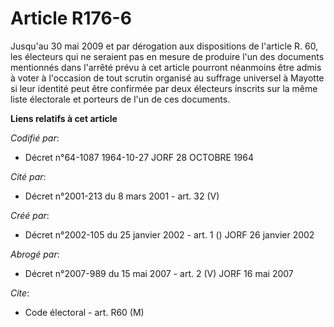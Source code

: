 # Article R176-6

Jusqu'au 30 mai 2009 et par dérogation aux dispositions de l'article R. 60, les électeurs qui ne seraient pas en mesure de
produire l'un des documents mentionnés dans l'arrêté prévu à cet article pourront néanmoins être admis à voter à l'occasion
de tout scrutin organisé au suffrage universel à Mayotte si leur identité peut être confirmée par deux électeurs inscrits sur
la même liste électorale et porteurs de l'un de ces documents.

**Liens relatifs à cet article**

_Codifié par_:

  - Décret n°64-1087 1964-10-27 JORF 28 OCTOBRE 1964

_Cité par_:

  - Décret n°2001-213 du 8 mars 2001 - art. 32 (V)

_Créé par_:

  - Décret n°2002-105 du 25 janvier 2002 - art. 1 () JORF 26 janvier 2002

_Abrogé par_:

  - Décret n°2007-989 du 15 mai 2007 - art. 2 (V) JORF 16 mai 2007

_Cite_:

  - Code électoral - art. R60 (M)
